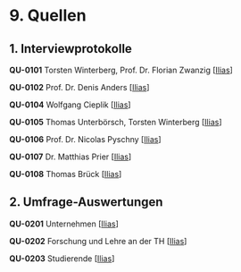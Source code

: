 # 9. Quellen

## 1. Interviewprotokolle
<a name="QU-0101">**QU-0101**</a> Torsten Winterberg, Prof. Dr. Florian Zwanzig [[Ilias](https://ilias.th-koeln.de/goto.php?target=file_1589431_download&client_id=ILIAS_FH_Koeln "Ilias")]

<a name="QU-0102">**QU-0102**</a> Prof. Dr. Denis Anders [[Ilias](https://ilias.th-koeln.de/goto.php?target=file_1589860_download&client_id=ILIAS_FH_Koeln "Ilias")]

<a name="QU-0104">**QU-0104**</a> Wolfgang Cieplik [[Ilias](https://ilias.th-koeln.de/goto.php?target=file_1589857_download&client_id=ILIAS_FH_Koeln "Ilias")]

<a name="QU-0105">**QU-0105**</a> Thomas Unterbörsch, Torsten Winterberg [[Ilias](https://ilias.th-koeln.de/goto.php?target=file_1602091_download&client_id=ILIAS_FH_Koeln "Ilias")]

<a name="QU-0106">**QU-0106**</a> Prof. Dr. Nicolas Pyschny [[Ilias](https://ilias.th-koeln.de/goto.php?target=file_1588308_download&client_id=ILIAS_FH_Koeln "Ilias")]

<a name="QU-0107">**QU-0107**</a> Dr. Matthias Prier [[Ilias](https://ilias.th-koeln.de/goto.php?target=file_1589847_download&client_id=ILIAS_FH_Koeln "Ilias")]

<a name="QU-0108">**QU-0108**</a> Thomas Brück [[Ilias](https://ilias.th-koeln.de/goto.php?target=file_1589138_download&client_id=ILIAS_FH_Koeln "Ilias")]


## 2. Umfrage-Auswertungen
<a name="QU-0201">**QU-0201**</a> Unternehmen [[Ilias](https://ilias.th-koeln.de/goto.php?target=file_1611413_download&client_id=ILIAS_FH_Koeln)]

<a name="QU-0202">**QU-0202**</a> Forschung und Lehre an der TH [[Ilias](https://ilias.th-koeln.de/goto.php?target=file_1608996_download&client_id=ILIAS_FH_Koeln)]

<a name="QU-0203">**QU-0203**</a> Studierende [[Ilias](https://ilias.th-koeln.de/goto.php?target=file_1609720_download&client_id=ILIAS_FH_Koeln)]

